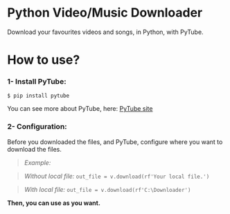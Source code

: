 # Python Video/Music Downloader
Download your favourites videos and songs, in Python, with PyTube.

# How to use?
### 1- Install PyTube:
`$ pip install pytube`

You can see more about PyTube, here: [PyTube site](https://pytube.io/en/latest/)

### 2- Configuration:
Before you downloaded the files, and PyTube, configure where you want to download the files.

> _Example:_

> *Without local file:* `out_file = v.download(rf'Your local file.')`

> *With local file:* `out_file = v.download(rf'C:\Downloader')`


**Then, you can use as you want.**

